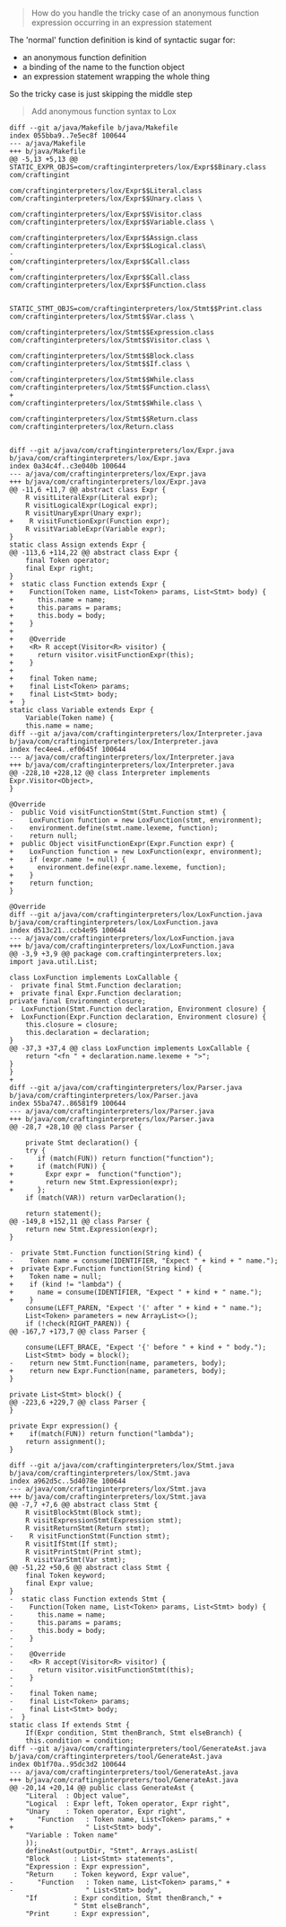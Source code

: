 > How do you handle the tricky case of an anonymous function expression occurring in an expression statement

The 'normal' function definition is kind of syntactic sugar for:
- an anonymous function definition
- a binding of the name to the function object
- an expression statement wrapping the whole thing

So the tricky case is just skipping the middle step

> Add anonymous function syntax to Lox

    diff --git a/java/Makefile b/java/Makefile
    index 055bba9..7e5ec8f 100644
    --- a/java/Makefile
    +++ b/java/Makefile
    @@ -5,13 +5,13 @@ STATIC_EXPR_OBJS=com/craftinginterpreters/lox/Expr$$Binary.class com/craftingint
                                    com/craftinginterpreters/lox/Expr$$Literal.class com/craftinginterpreters/lox/Expr$$Unary.class \
                                    com/craftinginterpreters/lox/Expr$$Visitor.class com/craftinginterpreters/lox/Expr$$Variable.class \
                                    com/craftinginterpreters/lox/Expr$$Assign.class com/craftinginterpreters/lox/Expr$$Logical.class\
    -								com/craftinginterpreters/lox/Expr$$Call.class
    +								com/craftinginterpreters/lox/Expr$$Call.class com/craftinginterpreters/lox/Expr$$Function.class
    
    
    STATIC_STMT_OBJS=com/craftinginterpreters/lox/Stmt$$Print.class com/craftinginterpreters/lox/Stmt$$Var.class \
                                    com/craftinginterpreters/lox/Stmt$$Expression.class com/craftinginterpreters/lox/Stmt$$Visitor.class \
                                    com/craftinginterpreters/lox/Stmt$$Block.class com/craftinginterpreters/lox/Stmt$$If.class \
    -								com/craftinginterpreters/lox/Stmt$$While.class com/craftinginterpreters/lox/Stmt$$Function.class\
    +								com/craftinginterpreters/lox/Stmt$$While.class \
                                    com/craftinginterpreters/lox/Stmt$$Return.class com/craftinginterpreters/lox/Return.class
    
    
    diff --git a/java/com/craftinginterpreters/lox/Expr.java b/java/com/craftinginterpreters/lox/Expr.java
    index 0a34c4f..c3e040b 100644
    --- a/java/com/craftinginterpreters/lox/Expr.java
    +++ b/java/com/craftinginterpreters/lox/Expr.java
    @@ -11,6 +11,7 @@ abstract class Expr {
        R visitLiteralExpr(Literal expr);
        R visitLogicalExpr(Logical expr);
        R visitUnaryExpr(Unary expr);
    +    R visitFunctionExpr(Function expr);
        R visitVariableExpr(Variable expr);
    }
    static class Assign extends Expr {
    @@ -113,6 +114,22 @@ abstract class Expr {
        final Token operator;
        final Expr right;
    }
    +  static class Function extends Expr {
    +    Function(Token name, List<Token> params, List<Stmt> body) {
    +      this.name = name;
    +      this.params = params;
    +      this.body = body;
    +    }
    +
    +    @Override
    +    <R> R accept(Visitor<R> visitor) {
    +      return visitor.visitFunctionExpr(this);
    +    }
    +
    +    final Token name;
    +    final List<Token> params;
    +    final List<Stmt> body;
    +  }
    static class Variable extends Expr {
        Variable(Token name) {
        this.name = name;
    diff --git a/java/com/craftinginterpreters/lox/Interpreter.java b/java/com/craftinginterpreters/lox/Interpreter.java
    index fec4ee4..ef0645f 100644
    --- a/java/com/craftinginterpreters/lox/Interpreter.java
    +++ b/java/com/craftinginterpreters/lox/Interpreter.java
    @@ -228,10 +228,12 @@ class Interpreter implements Expr.Visitor<Object>,
    }
    
    @Override
    -  public Void visitFunctionStmt(Stmt.Function stmt) {
    -    LoxFunction function = new LoxFunction(stmt, environment);
    -    environment.define(stmt.name.lexeme, function);
    -    return null;
    +  public Object visitFunctionExpr(Expr.Function expr) {
    +    LoxFunction function = new LoxFunction(expr, environment);
    +    if (expr.name != null) {
    +      environment.define(expr.name.lexeme, function);
    +    }
    +    return function;
    }
    
    @Override
    diff --git a/java/com/craftinginterpreters/lox/LoxFunction.java b/java/com/craftinginterpreters/lox/LoxFunction.java
    index d513c21..ccb4e95 100644
    --- a/java/com/craftinginterpreters/lox/LoxFunction.java
    +++ b/java/com/craftinginterpreters/lox/LoxFunction.java
    @@ -3,9 +3,9 @@ package com.craftinginterpreters.lox;
    import java.util.List;
    
    class LoxFunction implements LoxCallable {
    -  private final Stmt.Function declaration;
    +  private final Expr.Function declaration;
    private final Environment closure;
    -  LoxFunction(Stmt.Function declaration, Environment closure) {
    +  LoxFunction(Expr.Function declaration, Environment closure) {
        this.closure = closure;
        this.declaration = declaration;
    }
    @@ -37,3 +37,4 @@ class LoxFunction implements LoxCallable {
        return "<fn " + declaration.name.lexeme + ">";
    }
    }
    +
    diff --git a/java/com/craftinginterpreters/lox/Parser.java b/java/com/craftinginterpreters/lox/Parser.java
    index 55ba747..86581f9 100644
    --- a/java/com/craftinginterpreters/lox/Parser.java
    +++ b/java/com/craftinginterpreters/lox/Parser.java
    @@ -28,7 +28,10 @@ class Parser {
    
        private Stmt declaration() {
        try {
    -      if (match(FUN)) return function("function");
    +      if (match(FUN)) {
    +        Expr expr =  function("function");
    +        return new Stmt.Expression(expr);
    +      };
        if (match(VAR)) return varDeclaration();
    
        return statement();
    @@ -149,8 +152,11 @@ class Parser {
        return new Stmt.Expression(expr);
    }
    
    -  private Stmt.Function function(String kind) {
    -    Token name = consume(IDENTIFIER, "Expect " + kind + " name.");
    +  private Expr.Function function(String kind) {
    +    Token name = null;
    +    if (kind != "lambda") {
    +      name = consume(IDENTIFIER, "Expect " + kind + " name.");
    +    }
        consume(LEFT_PAREN, "Expect '(' after " + kind + " name.");
        List<Token> parameters = new ArrayList<>();
        if (!check(RIGHT_PAREN)) {
    @@ -167,7 +173,7 @@ class Parser {
    
        consume(LEFT_BRACE, "Expect '{' before " + kind + " body.");
        List<Stmt> body = block();
    -    return new Stmt.Function(name, parameters, body);
    +    return new Expr.Function(name, parameters, body);
    }
    
    private List<Stmt> block() {
    @@ -223,6 +229,7 @@ class Parser {
    }
    
    private Expr expression() {
    +    if(match(FUN)) return function("lambda");
        return assignment();
    }
    
    diff --git a/java/com/craftinginterpreters/lox/Stmt.java b/java/com/craftinginterpreters/lox/Stmt.java
    index a962d5c..5d4078e 100644
    --- a/java/com/craftinginterpreters/lox/Stmt.java
    +++ b/java/com/craftinginterpreters/lox/Stmt.java
    @@ -7,7 +7,6 @@ abstract class Stmt {
        R visitBlockStmt(Block stmt);
        R visitExpressionStmt(Expression stmt);
        R visitReturnStmt(Return stmt);
    -    R visitFunctionStmt(Function stmt);
        R visitIfStmt(If stmt);
        R visitPrintStmt(Print stmt);
        R visitVarStmt(Var stmt);
    @@ -51,22 +50,6 @@ abstract class Stmt {
        final Token keyword;
        final Expr value;
    }
    -  static class Function extends Stmt {
    -    Function(Token name, List<Token> params, List<Stmt> body) {
    -      this.name = name;
    -      this.params = params;
    -      this.body = body;
    -    }
    -
    -    @Override
    -    <R> R accept(Visitor<R> visitor) {
    -      return visitor.visitFunctionStmt(this);
    -    }
    -
    -    final Token name;
    -    final List<Token> params;
    -    final List<Stmt> body;
    -  }
    static class If extends Stmt {
        If(Expr condition, Stmt thenBranch, Stmt elseBranch) {
        this.condition = condition;
    diff --git a/java/com/craftinginterpreters/tool/GenerateAst.java b/java/com/craftinginterpreters/tool/GenerateAst.java
    index 0b1f70a..95dc3d2 100644
    --- a/java/com/craftinginterpreters/tool/GenerateAst.java
    +++ b/java/com/craftinginterpreters/tool/GenerateAst.java
    @@ -20,14 +20,14 @@ public class GenerateAst {
        "Literal  : Object value",
        "Logical  : Expr left, Token operator, Expr right",
        "Unary    : Token operator, Expr right",
    +      "Function   : Token name, List<Token> params," +
    +                  " List<Stmt> body",
        "Variable : Token name"
        ));
        defineAst(outputDir, "Stmt", Arrays.asList(
        "Block      : List<Stmt> statements",
        "Expression : Expr expression",
        "Return     : Token keyword, Expr value",
    -      "Function   : Token name, List<Token> params," +
    -                  " List<Stmt> body",
        "If         : Expr condition, Stmt thenBranch," +
                    " Stmt elseBranch",
        "Print      : Expr expression",
